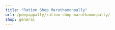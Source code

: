 ```yaml
---
title: "Ration Shop Maruthamonpally"
url: /pooyappally/ration-shop-maruthamonpally/
shop: general
---
```

